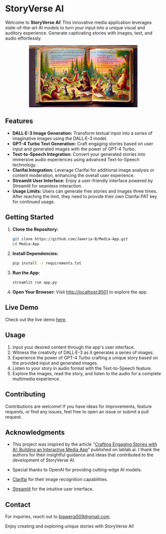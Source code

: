 # StoryVerse AI

Welcome to **StoryVerse AI**! This innovative media application leverages state-of-the-art AI models to turn your input into a unique visual and auditory experience. Generate captivating stories with images, text, and audio effortlessly.

<p align="center">
  <img src="./assets/logo.png" alt="StoryVerse AI Logo" height="200">
</p>

## Features

- **DALL·E-3 Image Generation:** Transform textual input into a series of imaginative images using the DALL·E-3 model.
- **GPT-4 Turbo Text Generation:** Craft engaging stories based on user input and generated images with the power of GPT-4 Turbo.
- **Text-to-Speech Integration:** Convert your generated stories into immersive audio experiences using advanced Text-to-Speech technology.
- **Clarifai Integration:** Leverage Clarifai for additional image analysis or content moderation, enhancing the overall user experience.
- **Streamlit User Interface:** Enjoy a user-friendly interface powered by Streamlit for seamless interaction.
- **Usage Limits:** Users can generate free stories and images three times. After reaching the limit, they need to provide their own Clarifai PAT key for continued usage.

## Getting Started

1. **Clone the Repository:**
   ```bash
   git clone https://github.com/Jaweria-B/Media-App.git
   cd Media-App
   ```

2. **Install Dependencies:**
   ```bash
   pip install -r requirements.txt
   ```

3. **Run the App:**
   ```bash
   streamlit run app.py
   ```

4. **Open Your Browser:**
   Visit [http://localhost:8501](http://localhost:8501) to explore the app.

## Live Demo

Check out the live demo [here](https://storyverse-ai.streamlit.app/).

## Usage

1. Input your desired content through the app's user interface.
2. Witness the creativity of DALL·E-3 as it generates a series of images.
3. Experience the power of GPT-4 Turbo crafting a unique story based on the provided input and generated images.
4. Listen to your story in audio format with the Text-to-Speech feature.
5. Explore the images, read the story, and listen to the audio for a complete multimedia experience.

## Contributing

Contributions are welcome! If you have ideas for improvements, feature requests, or find any issues, feel free to open an issue or submit a pull request.

## Acknowledgments

- This project was inspired by the article "[Crafting Engaging Stories with AI: Building an Interactive Media App](https://lablab.ai/t/crafting-engaging-stories-with-ai-building-an-interactive-media-app)" published on lablab.ai. I thank the authors for their insightful guidance and ideas that contributed to the development of StoryVerse AI.

- Special thanks to OpenAI for providing cutting-edge AI models.
- [Clarifai](https://www.clarifai.com/) for their image recognition capabilities.
- [Streamlit](https://www.streamlit.io/) for the intuitive user interface.

## Contact

For inquiries, reach out to bjaweria509@gmail.com.

Enjoy creating and exploring unique stories with StoryVerse AI!
